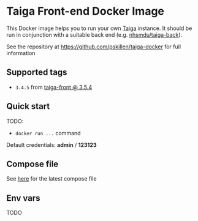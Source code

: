 # Taiga Front-end Docker Image

This Docker image helps you to run your own [Taiga](https://taiga.io) instance. It should be run in conjunction
with a suitable back end (e.g. [nhsmdu/taiga-back](https://hub.docker.com/r/nhsmdu/taiga-back/)).

See the repository at https://github.com/pskillen/taiga-docker for full information

## Supported tags

* `3.4.5` from [taiga-front @ 3.5.4](https://github.com/taigaio/taiga-front-dist/tree/3.4.5-stable)

## Quick start

TODO:
* `docker run ...` command 

Default credentials: **admin** / **123123**

## Compose file

See [here](https://github.com/pskillen/taiga-docker/blob/master/docker-compose.yaml) for the latest compose file

## Env vars

TODO
